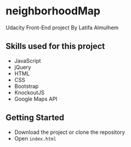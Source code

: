 # neighborhoodMap
Udacity Front-End project
By Latifa Almulhem

## Skills used for this project
- JavaScript
- jQuery
- HTML
- CSS
- Bootstrap
- KnockoutJS
- Google Maps API

## Getting Started

- Download the project or clone the repository
- Open `index.html`

